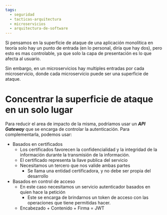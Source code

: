 ```yaml
---
tags:
  - seguridad
  - tacticas-arquitectura
  - microservicios
  - arquitectura-de-software
---
```

Si pensamos en la superficie de ataque de una aplicación monolítica en teoría solo hay un punto de entrada (en lo personal, diría que hay dos), pero esto es mas controlable, ya que solo la capa de presentación es lo que afecta al usuario.

Sin embargo, en un microservicios hay multiples entradas por cada microservicio, donde cada microservicio puede ser una superficie de ataque.

# Concentrar la superficie de ataque en un solo lugar
Para reducir el area de impacto de la misma, podríamos usar un ***API Gateway*** que se encarga de controlar la autenticación. Para complementarla, podemos usar:

- Basados en certificados
	- Los certificados favorecen la confidencialidad y la integridad de la información durante la transmisión de la información.
	- El certificado representa la llave publica del servicio
	- Necesitamos un tercero que nos valide ambas partes
		- Se llama una entidad certificadora, y no debe ser propia del desarrollo
- Basados en control de acceso
	- En este caso necesitamos un servicio autenticador basados en quien hace la petición
		- Este se encarga de brindarnos un token de acceso con las operaciones que tiene permitidas hacer.
	- Encabezado + Contenido + Firma = JWT